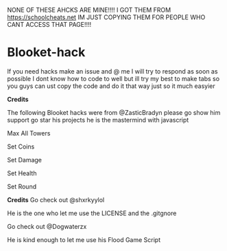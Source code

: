 NONE OF THESE AHCKS ARE MINE!!!!
I GOT THEM FROM https://schoolcheats.net
IM JUST COPYING THEM FOR PEOPLE WHO CANT ACCESS THAT PAGE!!!!





# Blooket-hack
If you need hacks make an issue and @ me I will try to respond as soon as possible 
I dont know how to code to well but ill try my best to make tabs so you guys can ust copy the code and do it that way just so it much easyier 


**Credits**


The following Blooket hacks were from @ZasticBradyn please go show him support go star his projects he is the mastermind with javascript

Max All Towers


Set Coins


Set Damage


Set Health


Set Round

**Credits**
Go check out @shxrkyylol 

He is the one who let me use the LICENSE and the .gitgnore



Go check out @Dogwaterzx 


He is kind enough to let me use his Flood Game Script 

